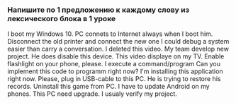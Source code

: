 
### Напишите по 1 предложению к каждому слову из лексического блока в 1 уроке

I boot my Windows 10.
PC connets to Internet always when I boot him.
Disconnect the old printer and connect the new one
I could debug a system easier than carry a conversation.
I deleted this video.
My team develop new project.
He does disable this device.
This video displaye on my TV.
Enable flashlight on your phone, please.
I execute a command/program
Can you implement this code to programm right now?
I'm installing this application right now.
Please, plug in USB-cable to this PC.
He is trying to restore his records.
Uninstall this game from PC.
I have to update Android on my phones.
This PC need upgrade.
I usualy verify my project.
